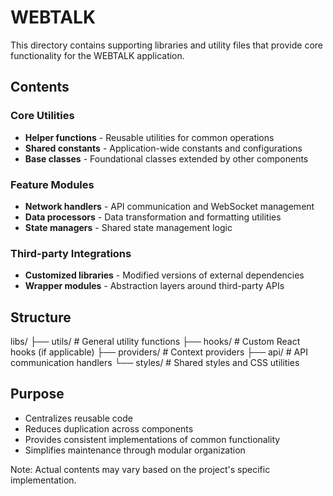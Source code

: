 # WEBTALK

This directory contains supporting libraries and utility files that provide core functionality for the WEBTALK application.

## Contents

### Core Utilities
- **Helper functions** - Reusable utilities for common operations
- **Shared constants** - Application-wide constants and configurations
- **Base classes** - Foundational classes extended by other components

### Feature Modules
- **Network handlers** - API communication and WebSocket management
- **Data processors** - Data transformation and formatting utilities
- **State managers** - Shared state management logic

### Third-party Integrations
- **Customized libraries** - Modified versions of external dependencies
- **Wrapper modules** - Abstraction layers around third-party APIs

## Structure
libs/
├── utils/ # General utility functions
├── hooks/ # Custom React hooks (if applicable)
├── providers/ # Context providers
├── api/ # API communication handlers
└── styles/ # Shared styles and CSS utilities


## Purpose
- Centralizes reusable code
- Reduces duplication across components
- Provides consistent implementations of common functionality
- Simplifies maintenance through modular organization

Note: Actual contents may vary based on the project's specific implementation.
